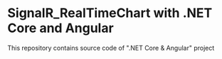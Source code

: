 # SignalR_RealTimeChart with .NET Core and Angular
This repository contains source code of ".NET Core & Angular" project
